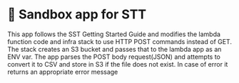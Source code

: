 # :rocket: Sandbox app for STT
This app follows the SST Getting Started Guide and modifies the lambda function code and infra stack to use HTTP POST commands instead of GET.
The stack creates an S3 bucket and passes that to the lambda app as an ENV var. The app parses the POST body request(JSON) and attempts to convert it to CSV and store in S3 if the file does not exist. In case of error it returns an appropriate error message